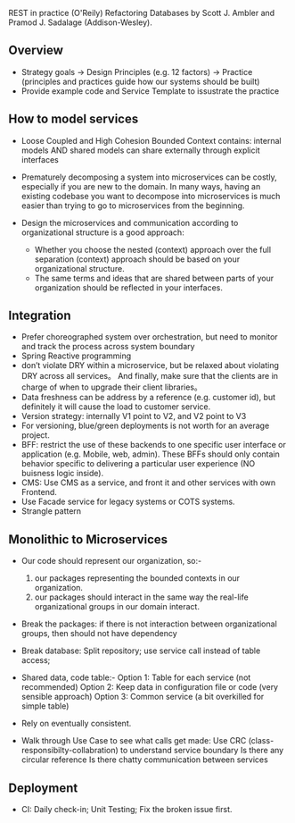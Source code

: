 REST in practice (O'Reily)
Refactoring Databases by Scott J. Ambler and Pramod J. Sadalage (Addison-Wesley).

## Overview
- Strategy goals -> Design Principles (e.g. 12 factors) -> Practice
  (principles and practices guide how our systems should be built)
- Provide example code and Service Template to issustrate the practice

## How to model services
- Loose Coupled and High Cohesion
  Bounded Context contains: internal models AND shared models can share externally through explicit interfaces

- Prematurely decomposing a system into microservices can be costly, especially if you are new to the domain. In many ways, having an existing codebase you want to decompose into microservices is much easier than trying to go to microservices from the beginning.  

- Design the microservices and communication according to organizational structure is a good approach:
  - Whether you choose the nested (context) approach over the full separation (context) approach should be based on your organizational structure.
  - The same terms and ideas that are shared between parts of your organization should be reflected in your interfaces.

## Integration
- Prefer choreographed system over orchestration, but need to monitor and track the process across system boundary
- Spring Reactive programming
- don’t violate DRY within a microservice, but be relaxed about violating DRY across all services。 And finally, make sure that the clients are in charge of when to upgrade their client libraries。
- Data freshness can be address by a reference (e.g. customer id), but definitely it will cause the load to customer service.
- Version strategy: internally V1 point to V2, and V2 point to V3
- For versioning, blue/green deployments is not worth for an average project.
- BFF: restrict the use of these backends to one specific user interface or application (e.g. Mobile, web, admin). These BFFs should only contain behavior specific
to delivering a particular user experience (NO buisness logic inside).
- CMS: Use CMS as a service, and front it and other services with own Frontend.
- Use Facade service for legacy systems or COTS systems.
- Strangle pattern

## Monolithic to Microservices
- Our code should represent our organization, so:-
  1. our packages representing the bounded contexts in our organization.
  2. our packages should interact in the same way the real-life organizational groups in our domain interact.

- Break the packages: if there is not interaction between organizational groups, then should not have dependency
- Break database: Split repository; use service call instead of table access;
- Shared data, code table:-
  Option 1: Table for each service (not recommended)
  Option 2: Keep data in configuration file or code (very sensible approach)
  Option 3: Common service (a bit overkilled for simple table)
- Rely on eventually consistent.
- Walk through Use Case to see what calls get made:
  Use CRC (class-responsibilty-collabration) to understand service boundary
  Is there any circular reference
  Is there chatty communication between services

## Deployment
- CI: Daily check-in; Unit Testing; Fix the broken issue first.  
  
  

